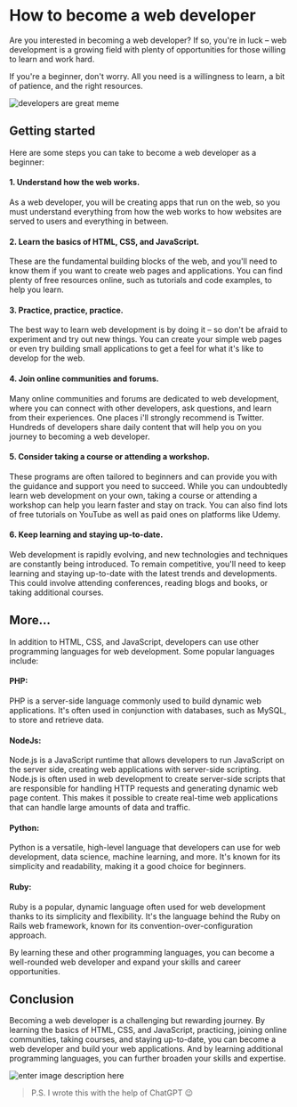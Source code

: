 # How to become a web developer

Are you interested in becoming a web developer? If so, you're in luck – web development is a growing field with plenty of opportunities for those willing to learn and work hard.

If you're a beginner, don't worry. All you need is a willingness to learn, a bit of patience, and the right resources.

![developers are great meme](https://res.cloudinary.com/follio/image/upload/v1670776218/bohekpecbwfybndhulsc.jpg)

## Getting started

Here are some steps you can take to become a web developer as a beginner:

#### 1. Understand how the web works.

As a web developer, you will be creating apps that run on the web, so you must understand everything from how the web works to how websites are served to users and everything in between.

#### 2. Learn the basics of HTML, CSS, and JavaScript.

These are the fundamental building blocks of the web, and you'll need to know them if you want to create web pages and applications. You can find plenty of free resources online, such as tutorials and code examples, to help you learn.

#### 3. Practice, practice, practice.

The best way to learn web development is by doing it – so don't be afraid to experiment and try out new things. You can create your simple web pages or even try building small applications to get a feel for what it's like to develop for the web.

#### 4. Join online communities and forums.

Many online communities and forums are dedicated to web development, where you can connect with other developers, ask questions, and learn from their experiences. One places i'll strongly recommend is Twitter. Hundreds of developers share daily content that will help you on you journey to becoming a web developer.

#### 5. Consider taking a course or attending a workshop.

These programs are often tailored to beginners and can provide you with the guidance and support you need to succeed. While you can undoubtedly learn web development on your own, taking a course or attending a workshop can help you learn faster and stay on track. You can also find lots of free tutorials on YouTube as well as paid ones on platforms like Udemy.

#### 6. Keep learning and staying up-to-date.

Web development is rapidly evolving, and new technologies and techniques are constantly being introduced. To remain competitive, you'll need to keep learning and staying up-to-date with the latest trends and developments. This could involve attending conferences, reading blogs and books, or taking additional courses.

## More...

In addition to HTML, CSS, and JavaScript, developers can use other programming languages for web development. Some popular languages include:

#### **PHP**:

PHP is a server-side language commonly used to build dynamic web applications. It's often used in conjunction with databases, such as MySQL, to store and retrieve data.

#### **NodeJs**:

Node.js is a JavaScript runtime that allows developers to run JavaScript on the server side, creating web applications with server-side scripting. Node.js is often used in web development to create server-side scripts that are responsible for handling HTTP requests and generating dynamic web page content. This makes it possible to create real-time web applications that can handle large amounts of data and traffic.

#### **Python:**

Python is a versatile, high-level language that developers can use for web development, data science, machine learning, and more. It's known for its simplicity and readability, making it a good choice for beginners.

#### **Ruby:**

Ruby is a popular, dynamic language often used for web development thanks to its simplicity and flexibility. It's the language behind the Ruby on Rails web framework, known for its convention-over-configuration approach.

By learning these and other programming languages, you can become a well-rounded web developer and expand your skills and career opportunities.

## Conclusion

Becoming a web developer is a challenging but rewarding journey. By learning the basics of HTML, CSS, and JavaScript, practicing, joining online communities, taking courses, and staying up-to-date, you can become a web developer and build your web applications. And by learning additional programming languages, you can further broaden your skills and expertise.

![enter image description here](https://res.cloudinary.com/follio/image/upload/v1670775594/nyroolcolrsqsro1mlyw.png)

> P.S. I wrote this with the help of ChatGPT 😉
